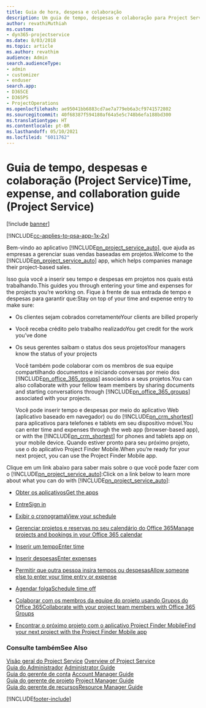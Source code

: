 ```yaml
---
title: Guia de hora, despesa e colaboração
description: Um guia de tempo, despesas e colaboração para Project Service
author: revathiMuthiah
ms.custom:
- dyn365-projectservice
ms.date: 8/03/2018
ms.topic: article
ms.author: revathim
audience: Admin
search.audienceType:
- admin
- customizer
- enduser
search.app:
- D365CE
- D365PS
- ProjectOperations
ms.openlocfilehash: ae95041bb6883cd7ae7a779eb6a3cf9741572802
ms.sourcegitcommit: 40f68387f594180af64a5e5c748b6efa188bd300
ms.translationtype: HT
ms.contentlocale: pt-BR
ms.lasthandoff: 05/10/2021
ms.locfileid: "6011762"
---
```

# <a name="time-expense-and-collaboration-guide-project-service"></a><span data-ttu-id="f3ce0-103">Guia de tempo, despesas e colaboração (Project Service)</span><span class="sxs-lookup"><span data-stu-id="f3ce0-103">Time, expense, and collaboration guide (Project Service)</span></span>

[!include [banner](../includes/psa-now-project-operations.md)]

[!INCLUDE[cc-applies-to-psa-app-1x-2x](../includes/cc-applies-to-psa-app-1x-2x.md)]

<span data-ttu-id="f3ce0-104">Bem-vindo ao aplicativo [!INCLUDE[pn_project_service_auto](../includes/pn-project-service-auto.md)], que ajuda as empresas a gerenciar suas vendas baseadas em projetos.</span><span class="sxs-lookup"><span data-stu-id="f3ce0-104">Welcome to the [!INCLUDE[pn_project_service_auto](../includes/pn-project-service-auto.md)] app, which helps companies manage their project-based sales.</span></span> 
  
 <span data-ttu-id="f3ce0-105">Isso guia você a inserir seu tempo e despesas em projetos nos quais está trabalhando.</span><span class="sxs-lookup"><span data-stu-id="f3ce0-105">This guides you through entering your time and expenses for the projects you’re working on.</span></span> <span data-ttu-id="f3ce0-106">Fique à frente de sua entrada de tempo e despesas para garantir que:</span><span class="sxs-lookup"><span data-stu-id="f3ce0-106">Stay on top of your time and expense entry to make sure:</span></span>  
  
- <span data-ttu-id="f3ce0-107">Os clientes sejam cobrados corretamente</span><span class="sxs-lookup"><span data-stu-id="f3ce0-107">Your clients are billed properly</span></span>  
  
- <span data-ttu-id="f3ce0-108">Você receba crédito pelo trabalho realizado</span><span class="sxs-lookup"><span data-stu-id="f3ce0-108">You get credit for the work you’ve done</span></span>  
  
- <span data-ttu-id="f3ce0-109">Os seus gerentes saibam o status dos seus projetos</span><span class="sxs-lookup"><span data-stu-id="f3ce0-109">Your managers know the status of your projects</span></span>  
  
  <span data-ttu-id="f3ce0-110">Você também pode colaborar com os membros de sua equipe compartilhando documentos e iniciando conversas por meio dos [!INCLUDE[pn_office_365_groups](../includes/pn-office-365-groups.md)] associados a seus projetos.</span><span class="sxs-lookup"><span data-stu-id="f3ce0-110">You can also collaborate with your fellow team members by sharing documents and starting conversations through [!INCLUDE[pn_office_365_groups](../includes/pn-office-365-groups.md)] associated with your projects.</span></span>  
  
  <span data-ttu-id="f3ce0-111">Você pode inserir tempo e despesas por meio do aplicativo Web (aplicativo baseado em navegador) ou do [!INCLUDE[pn_crm_shortest](../includes/pn-crm-shortest.md)] para aplicativos para telefones e tablets em seu dispositivo móvel.</span><span class="sxs-lookup"><span data-stu-id="f3ce0-111">You can enter time and expenses through the web app (browser-based app), or with the [!INCLUDE[pn_crm_shortest](../includes/pn-crm-shortest.md)] for phones and tablets app on your mobile device.</span></span> <span data-ttu-id="f3ce0-112">Quando estiver pronto para seu próximo projeto, use o do aplicativo Project Finder Mobile.</span><span class="sxs-lookup"><span data-stu-id="f3ce0-112">When you’re ready for your next project, you can use the Project Finder Mobile app.</span></span>  
  
<span data-ttu-id="f3ce0-113">Clique em um link abaixo para saber mais sobre o que você pode fazer com o [!INCLUDE[pn_project_service_auto](../includes/pn-project-service-auto.md)]:</span><span class="sxs-lookup"><span data-stu-id="f3ce0-113">Click on a link below to learn more about what you can do with [!INCLUDE[pn_project_service_auto](../includes/pn-project-service-auto.md)]:</span></span>  
  
-   [<span data-ttu-id="f3ce0-114">Obter os aplicativos</span><span class="sxs-lookup"><span data-stu-id="f3ce0-114">Get the apps</span></span>](../psa/get-apps.md)  
  
-   [<span data-ttu-id="f3ce0-115">Entre</span><span class="sxs-lookup"><span data-stu-id="f3ce0-115">Sign in</span></span>](../psa/sign-in.md)  
  
-   [<span data-ttu-id="f3ce0-116">Exibir o cronograma</span><span class="sxs-lookup"><span data-stu-id="f3ce0-116">View your schedule</span></span>](../psa/view-schedule.md)  
  
-   [<span data-ttu-id="f3ce0-117">Gerenciar projetos e reservas no seu calendário do Office 365</span><span class="sxs-lookup"><span data-stu-id="f3ce0-117">Manage projects and bookings in your Office 365 calendar</span></span>](../psa/manage-project-bookings-office-365-calendar.md)  
  
-   [<span data-ttu-id="f3ce0-118">Inserir um tempo</span><span class="sxs-lookup"><span data-stu-id="f3ce0-118">Enter time</span></span>](../psa/enter-time.md)  
  
-   [<span data-ttu-id="f3ce0-119">Inserir despesas</span><span class="sxs-lookup"><span data-stu-id="f3ce0-119">Enter expenses</span></span>](../psa/enter-expenses.md)  
  
-   [<span data-ttu-id="f3ce0-120">Permitir que outra pessoa insira tempos ou despesas</span><span class="sxs-lookup"><span data-stu-id="f3ce0-120">Allow someone else to enter your time entry or expense</span></span>](../psa/allow-someone-else-enter-time-entry-expense.md)  
  
-   [<span data-ttu-id="f3ce0-121">Agendar folga</span><span class="sxs-lookup"><span data-stu-id="f3ce0-121">Schedule time off</span></span>](../psa/schedule-time-off.md)  
  
-   [<span data-ttu-id="f3ce0-122">Colaborar com os membros da equipe do projeto usando Grupos do Office 365</span><span class="sxs-lookup"><span data-stu-id="f3ce0-122">Collaborate with your project team members with Office 365 Groups</span></span>](../psa/collaborate-project-team-members-office-365-groups.md)  
  
-   [<span data-ttu-id="f3ce0-123">Encontrar o próximo projeto com o aplicativo Project Finder Mobile</span><span class="sxs-lookup"><span data-stu-id="f3ce0-123">Find your next project with the Project Finder Mobile app</span></span>](../psa/find-next-project-finder-mobile-app.md)  
  
### <a name="see-also"></a><span data-ttu-id="f3ce0-124">Consulte também</span><span class="sxs-lookup"><span data-stu-id="f3ce0-124">See Also</span></span>  
 <span data-ttu-id="f3ce0-125">[Visão geral do Project Service](../psa/overview.md) </span><span class="sxs-lookup"><span data-stu-id="f3ce0-125">[Overview of Project Service](../psa/overview.md) </span></span>  
 <span data-ttu-id="f3ce0-126">[Guia do Administrador](../psa/admin-guide.md) </span><span class="sxs-lookup"><span data-stu-id="f3ce0-126">[Administrator Guide](../psa/admin-guide.md) </span></span>  
 <span data-ttu-id="f3ce0-127">[Guia do gerente de conta](../psa/account-manager-guide.md) </span><span class="sxs-lookup"><span data-stu-id="f3ce0-127">[Account Manager Guide](../psa/account-manager-guide.md) </span></span>  
 <span data-ttu-id="f3ce0-128">[Guia do gerente de projeto](../psa/project-manager-guide.md) </span><span class="sxs-lookup"><span data-stu-id="f3ce0-128">[Project Manager Guide](../psa/project-manager-guide.md) </span></span>  
 [<span data-ttu-id="f3ce0-129">Guia do gerente de recursos</span><span class="sxs-lookup"><span data-stu-id="f3ce0-129">Resource Manager Guide</span></span>](../psa/resource-manager-guide.md)   


[!INCLUDE[footer-include](../includes/footer-banner.md)]